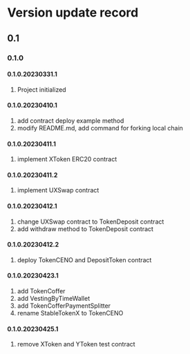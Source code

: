 # Version update record

## 0.1

### 0.1.0

#### 0.1.0.20230331.1

1. Project initialized

#### 0.1.0.20230410.1

1. add contract deploy example method
2. modify README.md, add command for forking local chain

#### 0.1.0.20230411.1

1. implement XToken ERC20 contract

#### 0.1.0.20230411.2

1. implement UXSwap contract

#### 0.1.0.20230412.1

1. change UXSwap contract to TokenDeposit contract
2. add withdraw method to TokenDeposit contract

#### 0.1.0.20230412.2

1. deploy TokenCENO and DepositToken contract

#### 0.1.0.20230423.1

1. add TokenCoffer
2. add VestingByTimeWallet
3. add TokenCofferPaymentSplitter
4. rename StableTokenX to TokenCENO

#### 0.1.0.20230425.1

1. remove XToken and YToken test contract
